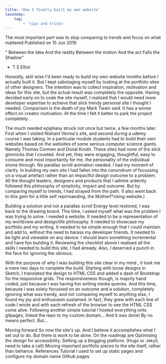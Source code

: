```yaml
---
title: 'How I finally built my own website'
taxonomy:
    tag:
        - 'tips and tricks'
---
```


The most important part was to stop comparing to trends and focus on what mattered
Published on 15 Jun 2019

" Between the idea And the reality
Between the motion And the act
Falls the Shadow"
- T.S Elliot

Honestly, skill wise I'd been ready to build my own website months before I actually built it. But I kept sabotaging myself by looking at the portfolio sites of other designers. The intention was to collect inspiration, motivation and ideas for this site, but the actual result was completely the opposite. Having decided early on to code the site myself, I realized that I would need more developer expertise to achieve that slick trendy personal site I thought I needed. Comparison is the death of joy Mark Twain said. It has a worse effect on creator motivation. At the time I felt it better to park the project completely.

The much needed epiphany struck not once but twice, a few months later. First when I visited Nishant Verma's site, and second during a udemy course I was taking. In a particular module students had to build their own websites based on the websites of some serious computer science giants. Namely Thomas Cormen and Donal Knuth. These sites had none of the slick gimmicks that I coveted. And yet, they were engaging, thoughtful, easy to consume and most importantly for me, the personality of the individual shone through. No parallax scroll animation needed. I had my moment of clarity. In building my own site I had fallen into the conundrum of focussing on a visual artefact rather than an impactful design outcome to a problem. All the thought leaders, designers and products that I admire ardently followed this philosophy of simplicity, impact and outcome. But by comparing myself to trends, I had strayed from the path. (I also went back to this gem for a little self repirmanding, the Motherf*cking website.)

Building a solution and not a parallax scroll
Energy level restored, I was back to the drawing board. This time, I asked myself what was the problem I was trying to solve.
I needed a website.
It needed to be a representation of my worldview and design/life philosophy.
It needed to showcase my portfolio and my writing.
It needed to be simple enough that I could maintain and add to, without the need to harass my developer friends.
It needed to be light and viewable on any device.
I should learn something incremental and have fun building it.
Reviewing the checklist above I realised all the skills I needed to build this site, I had already. Also, I deserved a punch in the face for ignoring the obvious.

With the purpose of why I was building this site clear in my mind , it took me a mere two days to complete the build. Starting with loose designs in Sketch, I translated the design to HTML CSS and added a dash of Bootstrap for the responsive grids. The responsiveness though, is majorly hand coded, just because I was having fun writing media queries. And this time, because I was solely focussed on an outcome and a solution, completely ignoring what was trendy, and not comparing myself to anything else, I found my joy and enthusiasm sustained. In fact, they grew with each line of code I wrote and with each refresh of the browser to see the HTML CSS come alive. Following another simple tutorial I hosted everything onto gitpages, linked the repo to my custom domain... And it was done! By no means perfect. But…

Moving forward
So now the site's up. And I believe it accomplishes what I set out to do. But there is work to be done. On the roadmap are
Optimising the design for accessibility.
Setting up a blogging platform. (Hugo or Jekyll, need to take a call)
Moving important portfolio pieces to the site itself, rather than behance.
References
Tutorial I used to set up static pages and configure my domain name
Github pages